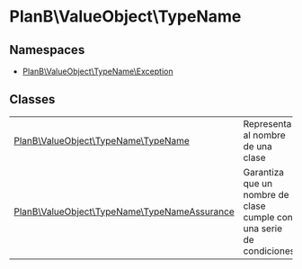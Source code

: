 
                                                                                                                                            
    
# PlanB\ValueObject\TypeName

## Namespaces
- [PlanB\ValueObject\TypeName\Exception](../../PlanB/ValueObject/TypeName/Exception.md)


## Classes
| | |
| --- | --- |
| [PlanB\ValueObject\TypeName\TypeName](../../PlanB/ValueObject/TypeName/TypeName.md) | Representa al nombre de una clase |
| [PlanB\ValueObject\TypeName\TypeNameAssurance](../../PlanB/ValueObject/TypeName/TypeNameAssurance.md) | Garantiza que un nombre de clase cumple con una serie de condiciones |






                                                                                                                                                                                                                                                                                                                                                                                                            
    
                                                                                                                                                                                                                                                                             
                